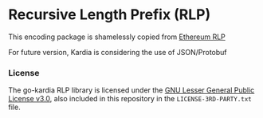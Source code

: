 # Recursive Length Prefix (RLP)
This encoding package is shamelessly copied from [Ethereum RLP](https://github.com/ethereum/go-ethereum/tree/master/rlp)

For future version, Kardia is considering the use of JSON/Protobuf

### License
The go-kardia RLP library is licensed under the
[GNU Lesser General Public License v3.0](https://www.gnu.org/licenses/lgpl-3.0.en.html), also
included in this repository in the `LICENSE-3RD-PARTY.txt` file.
